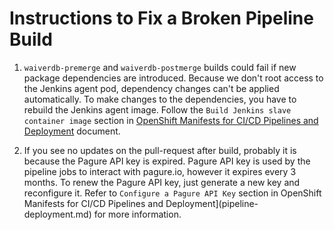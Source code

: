 # Instructions to Fix a Broken Pipeline Build

1. `waiverdb-premerge` and `waiverdb-postmerge` builds could fail if new package dependencies are introduced. Because we don't root access to the Jenkins agent pod, dependency changes can't be applied automatically. To make changes to the dependencies, you have to rebuild the Jenkins agent image. Follow the `Build Jenkins slave container image` section in [OpenShift Manifests for CI/CD Pipelines and Deployment](pipeline-deployment.md) document.

2. If you see no updates on the pull-request after build, probably it is because the Pagure API key is expired.
Pagure API key is used by the pipeline jobs to interact with pagure.io, however it expires every 3 months.
To renew the Pagure API key, just generate a new key and reconfigure it. Refer to `Configure a Pagure API Key` section in OpenShift Manifests for CI/CD Pipelines and Deployment](pipeline-deployment.md) for more information.
